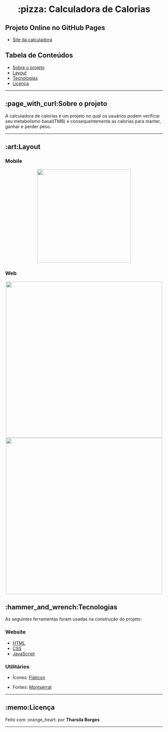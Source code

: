  <h1 align="center">:pizza: Calculadora de Calorias</h1>
 
 <h2>Projeto Online no GitHub Pages</h2>
 <ul>
  <li><a href=""> Site da calculadora</a></li>
 </ul>
 
 <h2>Tabela de Conteúdos</h2>
  <ul>
   <li><a href="#sobre-o-projeto">Sobre o projeto</a></li>
   <li><a href="#layout">Layout</a></li>
   <li><a href="#tecnologias">Tecnologias</a></li>
   <li><a href="#licença">Licença</a></li>
  </ul>
  
<hr>
 
<h2 id="sobre-o-projeto"> :page_with_curl:Sobre o projeto</h2>
<p> A calculadora de calorias é um projeto no qual os usuários podem verificar seu metabolismo basal(TMB) 
 e consequentemente as calorias para manter, ganhar e perder peso.<p>
<hr>
 
 <h2 id="layout">:art:Layout</h2>
 <h3>Mobile</h3>
 
<div align="center">
  <img align="center" src ="https://user-images.githubusercontent.com/89864249/153695594-65ef328d-7a31-4b4c-ad47-b12bed9d2d1a.PNG" width="300px" />
 

</div>
 
 <h3>Web</h3>
 
<div align="center">
 <img align="center" src ="https://user-images.githubusercontent.com/89864249/153694738-d7813566-98bd-452e-a80a-406ce84459a1.PNG" width="500px" />
 <img align="center" src ="https://user-images.githubusercontent.com/89864249/153694790-4bd81f1a-26ae-43f1-a9c1-f64afea0e3e3.PNG" width="500px"/>
</div>

 
<h2 id="tecnologias">:hammer_and_wrench:Tecnologias</h2>
<p>As seguintes ferramentas foram usadas na construção do projeto:</p>
 
<h3>Website</h3>
<ul>
 <li><a href="https://developer.mozilla.org/pt-BR/docs/Web/HTML">HTML</a></li>
 <li><a href="https://developer.mozilla.org/pt-BR/docs/Web/CSS">CSS</a></li>
 <li><a href="https://developer.mozilla.org/pt-BR/docs/Web/Javascript">JavaScript</a></li>
</ul>
 
<h3>Utilitários</h3>
<ul>
 <li><p>Ícones: <a href="https://www.flaticon.com/">Flaticon</a></p></li>
 <li><p>Fontes: <a href="https://fonts.google.com/specimen/Montserrat">Montserrat</a></p></li>
</ul>

<hr>
 
<h2 id="licença">:memo:Licença</h2>
<p> Feito com :orange_heart: por <strong>Tharsila Borges</strong></p>

<hr>
